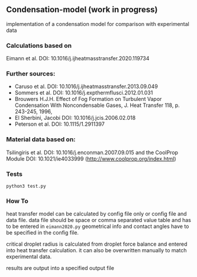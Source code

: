 ## Condensation-model (work in progress)
implementation of a condensation model for comparison with experimental data

### Calculations based on 
Eimann et al. DOI: 10.1016/j.ijheatmasstransfer.2020.119734


### Further sources: 
- Caruso et al. DOI: 10.1016/j.ijheatmasstransfer.2013.09.049
- Sommers et al. DOI: 10.1016/j.expthermflusci.2012.01.031
- Brouwers H.J.H. Effect of Fog Formation on Turbulent Vapor Condensation With Noncondensable Gases, J. Heat Transfer 118, p. 243-245, 1996, 
- El Sherbini, Jacobi DOI: 10.1016/j.jcis.2006.02.018
- Peterson et al. DOI: 10.1115/1.2911397

### Material data based on:
Tsilingiris et al. DOI: 10.1016/j.enconman.2007.09.015
and the CoolProp Module DOI: 10.1021/ie4033999 (http://www.coolprop.org/index.html)


### Tests
``` python3 test.py ```

### How To
heat transfer model can be calculated by config file only or config file and data file.
data file should be space or comma separated value table and has to be entered in
```eimann2020.py```
geometrical info and contact angles have to be specified in the config file.

critical droplet radius is calculated from droplet force balance and entered into heat transfer calculation.
it can also be overwritten manually to match experimental data.

results are output into a specified output file
